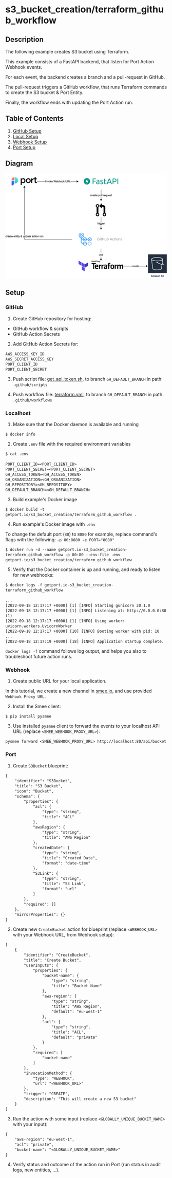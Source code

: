# s3_bucket_creation/terraform_github_workflow

## Description

The following example creates S3 bucket using Terraform.

This example consists of a FastAPI backend, that listen for Port Action Webhook events.

For each event, the backend creates a branch and a pull-request in GitHub.

The pull-request triggers a GitHub workflow, that runs Terraform commands to create the S3 bucket & Port Entity.

Finally, the workflow ends with updating the Port Action run.

## Table of Contents
1. [GitHub Setup](#GitHub)
2. [Local Setup](#Localhost)
3. [Webhook Setup](#Webhook)
4. [Port Setup](#Port)

## Diagram

![diagram.png](diagram.png)

## Setup

### GitHub

1. Create GitHub repository for hosting:
- GitHub workflow & scripts 
- GitHub Action Secrets

2. Add GitHub Action Secrets for:
```
AWS_ACCESS_KEY_ID
AWS_SECRET_ACCESS_KEY
PORT_CLIENT_ID
PORT_CLIENT_SECRET
```

3. Push script file: [get_api_token.sh](../../../../.github/scripts/get_api_token.sh), to branch `GH_DEFAULT_BRANCH` in path: `.github/scripts` 

4. Push workflow file: [terraform.yml](../../../../.github/workflows/terraform.yml), to branch `GH_DEFAULT_BRANCH` in path: `.github/workflows` 

### Localhost

1. Make sure that the Docker daemon is available and running
```
$ docker info
```

2. Create `.env` file with the required environment variables
```
$ cat .env

PORT_CLIENT_ID=<PORT_CLIENT_ID>
PORT_CLIENT_SECRET=<PORT_CLIENT_SECRET>
GH_ACCESS_TOKEN=<GH_ACCESS_TOKEN>
GH_ORGANIZATION=<GH_ORGANIZATION>
GH_REPOSITORY=<GH_REPOSITORY>
GH_DEFAULT_BRANCH=<GH_DEFAULT_BRANCH>
```

3. Build example's Docker image
```
$ docker build -t getport.io/s3_bucket_creation/terraform_github_workflow .
```

4. Run example's Docker image with `.env`

To change the default port (`80`) to `8080` for example, replace command's flags with the following: `-p 80:8080 -e PORT="8080"`
```
$ docker run -d --name getport.io-s3_bucket_creation-terraform_github_workflow -p 80:80 --env-file .env getport.io/s3_bucket_creation/terraform_github_workflow
```

5. Verify that the Docker container is up and running, and ready to listen for new webhooks:
```
$ docker logs -f getport.io-s3_bucket_creation-terraform_github_workflow

...
[2022-09-18 12:17:17 +0000] [1] [INFO] Starting gunicorn 20.1.0
[2022-09-18 12:17:17 +0000] [1] [INFO] Listening at: http://0.0.0.0:80 (1)
[2022-09-18 12:17:17 +0000] [1] [INFO] Using worker: uvicorn.workers.UvicornWorker
[2022-09-18 12:17:17 +0000] [10] [INFO] Booting worker with pid: 10
...
[2022-09-18 12:17:19 +0000] [18] [INFO] Application startup complete.
```

`docker logs -f` command follows log output, and helps you also to troubleshoot future action runs.

### Webhook

1. Create public URL for your local application. 

In this tutorial, we create a new channel in [smee.io](https://smee.io/), and use provided `Webhook Proxy URL`. 

2. Install the Smee client:
```
$ pip install pysmee
```

3. Use installed `pysmee` client to forward the events to your localhost API URL (replace `<SMEE_WEBHOOK_PROXY_URL>`):
```
pysmee forward <SMEE_WEBHOOK_PROXY_URL> http://localhost:80/api/bucket
```

### Port

1. Create `S3Bucket` blueprint:
```
{
    "identifier": "S3Bucket",
    "title": "S3 Bucket",
    "icon": "Bucket",
    "schema": {
        "properties": {
            "acl": {
                "type": "string",
                "title": "ACL"
            },
            "awsRegion": {
                "type": "string",
                "title": "AWS Region"
            },
            "createdDate": {
                "type": "string",
                "title": "Created Date",
                "format": "date-time"
            },
            "S3Link": {
                "type": "string",
                "title": "S3 Link",
                "format": "url"
            }
        },
        "required": []
    },
    "mirrorProperties": {}
}
```

2. Create new `CreateBucket` action for blueprint (replace `<WEBHOOK_URL>` with your Webhook URL, from Webhook setup):
```
[
    {
        "identifier": "CreateBucket",
        "title": "Create Bucket",
        "userInputs": {
            "properties": {
                "bucket-name": {
                    "type": "string",
                    "title": "Bucket Name"
                },
                "aws-region": {
                    "type": "string",
                    "title": "AWS Region",
                    "default": "eu-west-1"
                },
                "acl": {
                    "type": "string",
                    "title": "ACL",
                    "default": "private"
                }
            },
            "required": [
                "bucket-name"
            ]
        },
        "invocationMethod": {
            "type": "WEBHOOK",
            "url": "<WEBHOOK_URL>"
        },
        "trigger": "CREATE",
        "description": "This will create a new S3 bucket"
    }
]
```

3. Run the action with some input (replace `<GLOBALLY_UNIQUE_BUCKET_NAME>` with your input):
```
{
    "aws-region": "eu-west-1",
    "acl": "private",
    "bucket-name": "<GLOBALLY_UNIQUE_BUCKET_NAME>"
}
```

4. Verify status and outcome of the action run in Port (run status in audit logs, new entities, ...).
